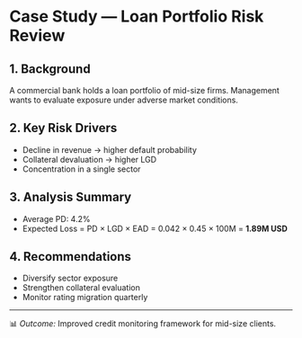 # Case Study — Loan Portfolio Risk Review

## 1. Background
A commercial bank holds a loan portfolio of mid-size firms. Management wants to evaluate exposure under adverse market conditions.

## 2. Key Risk Drivers
- Decline in revenue → higher default probability  
- Collateral devaluation → higher LGD  
- Concentration in a single sector  

## 3. Analysis Summary
- Average PD: 4.2%  
- Expected Loss = PD × LGD × EAD = 0.042 × 0.45 × 100M = **1.89M USD**

## 4. Recommendations
- Diversify sector exposure  
- Strengthen collateral evaluation  
- Monitor rating migration quarterly  

---
📊 *Outcome:* Improved credit monitoring framework for mid-size clients.
